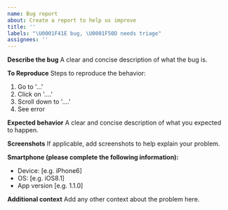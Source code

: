 ```yaml
---
name: Bug report
about: Create a report to help us improve
title: ''
labels: "\U0001F41E bug, \U0001F50D needs triage"
assignees: ''
---
```


**Describe the bug**
A clear and concise description of what the bug is.

**To Reproduce**
Steps to reproduce the behavior:

1. Go to '...'
2. Click on '....'
3. Scroll down to '....'
4. See error

**Expected behavior**
A clear and concise description of what you expected to happen.

**Screenshots**
If applicable, add screenshots to help explain your problem.

**Smartphone (please complete the following information):**

- Device: [e.g. iPhone6]
- OS: [e.g. iOS8.1]
- App version [e.g. 1.1.0]

**Additional context**
Add any other context about the problem here.

